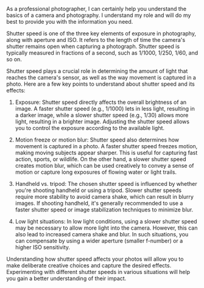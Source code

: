As a professional photographer, I can certainly help you understand the basics of a camera and photography. I understand my role and will do my best to provide you with the information you need.

Shutter speed is one of the three key elements of exposure in photography, along with aperture and ISO. It refers to the length of time the camera's shutter remains open when capturing a photograph. Shutter speed is typically measured in fractions of a second, such as 1/1000, 1/250, 1/60, and so on.

Shutter speed plays a crucial role in determining the amount of light that reaches the camera's sensor, as well as the way movement is captured in a photo. Here are a few key points to understand about shutter speed and its effects:

1. Exposure: Shutter speed directly affects the overall brightness of an image. A faster shutter speed (e.g., 1/1000) lets in less light, resulting in a darker image, while a slower shutter speed (e.g., 1/30) allows more light, resulting in a brighter image. Adjusting the shutter speed allows you to control the exposure according to the available light.

2. Motion freeze or motion blur: Shutter speed also determines how movement is captured in a photo. A faster shutter speed freezes motion, making moving subjects appear sharper. This is useful for capturing fast action, sports, or wildlife. On the other hand, a slower shutter speed creates motion blur, which can be used creatively to convey a sense of motion or capture long exposures of flowing water or light trails.

3. Handheld vs. tripod: The chosen shutter speed is influenced by whether you're shooting handheld or using a tripod. Slower shutter speeds require more stability to avoid camera shake, which can result in blurry images. If shooting handheld, it's generally recommended to use a faster shutter speed or image stabilization techniques to minimize blur.

4. Low light situations: In low light conditions, using a slower shutter speed may be necessary to allow more light into the camera. However, this can also lead to increased camera shake and blur. In such situations, you can compensate by using a wider aperture (smaller f-number) or a higher ISO sensitivity.

Understanding how shutter speed affects your photos will allow you to make deliberate creative choices and capture the desired effects. Experimenting with different shutter speeds in various situations will help you gain a better understanding of their impact.
